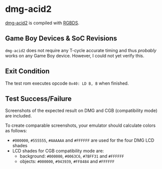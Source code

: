 # dmg-acid2

[dmg-acid2](https://github.com/mattcurrie/dmg-acid2) is compiled with
[RGBDS](https://github.com/gbdev/rgbds).

## Game Boy Devices & SoC Revisions

`dmg-acid2` does not require any T-cycle accurate timing and thus *probably*
works on any Game Boy device.
However, I could not yet verify this.

## Exit Condition

The test rom executes opcode `0x40: LD B, B` when finished.

## Test Success/Failure

Screenshots of the expected result on DMG and CGB (compatibility mode) are
included.

To create comparable screenshots,
your emulator should calculate colors as follows:
- `#000000`, `#555555`, `#AAAAAA` and `#FFFFFF` are used for the four DMG LCD
  shades
- LCD shades for CGB compatibility mode are:
    - background: `#000000`, `#0063C6`, `#7BFF31` and `#FFFFFF`
    - objects: `#000000`, `#943939`, `#FF8484` and `#FFFFFF`
